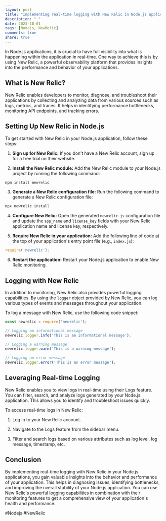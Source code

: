 ```yaml
---
layout: post
title: "Implementing real-time logging with New Relic in Node.js applications"
description: " "
date: 2023-10-01
tags: [Nodejs, NewRelic]
comments: true
share: true
---
```


In Node.js applications, it is crucial to have full visibility into what is happening within the application in real-time. One way to achieve this is by using New Relic, a powerful observability platform that provides insights into the performance and behavior of your applications.

## What is New Relic?

New Relic enables developers to monitor, diagnose, and troubleshoot their applications by collecting and analyzing data from various sources such as logs, metrics, and traces. It helps in identifying performance bottlenecks, monitoring API endpoints, and tracking errors.

## Setting Up New Relic in Node.js

To get started with New Relic in your Node.js application, follow these steps:

1. **Sign up for New Relic:** If you don't have a New Relic account, sign up for a free trial on their website.

2. **Install the New Relic module:** Add the New Relic module to your Node.js project by running the following command:

```bash
npm install newrelic
```

3. **Generate a New Relic configuration file:** Run the following command to generate a New Relic configuration file:

```bash
npx newrelic install
```

4. **Configure New Relic:** Open the generated `newrelic.js` configuration file and update the `app_name` and `license_key` fields with your New Relic application name and license key, respectively.

5. **Require New Relic in your application:** Add the following line of code at the top of your application's entry point file (e.g., `index.js`):

```javascript
require('newrelic');
```

6. **Restart the application:** Restart your Node.js application to enable New Relic monitoring. 

## Logging with New Relic

In addition to monitoring, New Relic also provides powerful logging capabilities. By using the `logger` object provided by New Relic, you can log various types of events and messages throughout your application.

To log a message with New Relic, use the following code snippet:

```javascript
const newrelic = require('newrelic');

// Logging an informational message
newrelic.logger.info('This is an informational message');

// Logging a warning message
newrelic.logger.warn('This is a warning message');

// Logging an error message
newrelic.logger.error('This is an error message');
```

## Leveraging Real-time Logging

New Relic enables you to view logs in real-time using their Logs feature. You can filter, search, and analyze logs generated by your Node.js application. This allows you to identify and troubleshoot issues quickly.

To access real-time logs in New Relic:

1. Log in to your New Relic account.

2. Navigate to the Logs feature from the sidebar menu.

3. Filter and search logs based on various attributes such as log level, log message, timestamp, etc.

## Conclusion

By implementing real-time logging with New Relic in your Node.js applications, you gain valuable insights into the behavior and performance of your application. This helps in diagnosing issues, identifying bottlenecks, and improving the overall stability of your Node.js application. You can use New Relic's powerful logging capabilities in combination with their monitoring features to get a comprehensive view of your application's health and performance.

#Nodejs #NewRelic